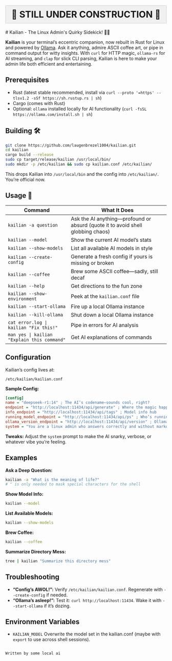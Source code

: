 <h1 style="text-align: center; background-color: #f0f0f0; padding: 10px; border: 1px solid #ccc;">🚧 STILL UNDER CONSTRUCTION 🚧</h1>
# Kailian - The Linux Admin's Quirky Sidekick! 🤖🎉

**Kailian** is your terminal’s eccentric companion, now rebuilt in Rust for Linux and powered by [Ollama](https://ollama.com/). Ask it anything, admire ASCII coffee art, or pipe in command output for witty insights. With `curl` for HTTP magic, `ollama-rs` for AI streaming, and `clap` for slick CLI parsing, Kailian is here to make your admin life both efficient and entertaining.

## Prerequisites
- Rust (latest stable recommended, install via `curl --proto '=https' --tlsv1.2 -sSf https://sh.rustup.rs | sh`)
- Cargo (comes with Rust)
- Optional: `ollama` installed locally for AI functionality (`curl -fsSL https://ollama.com/install.sh | sh`)

## Building 🛠️
```bash
git clone https://github.com/laugenbrezel1004/kailian.git
cd kailian
cargo build --release
sudo cp target/release/kailian /usr/local/bin/
sudo mkdir -p /etc/kailian && sudo cp kailian.conf /etc/kailian/
```
This drops Kailian into `/usr/local/bin` and the config into `/etc/kailian/`. You’re official now.

## Usage 🔧

| Command                                     | What It Does                                      |
|---------------------------------------------|---------------------------------------------------|
| `kailian -a question`                       | Ask the AI anything—profound or absurd (quote it to avoid shell globbing chaos) |
| `kailian --model`                           | Show the current AI model’s stats                 |
| `kailian --show-models`                     | List all available AI models in style           |
| `kailian --create-config`                   | Generate a fresh config if yours is missing or broken |
| `kailian --coffee`                          | Brew some ASCII coffee—sadly, still decaf        |
| `kailian --help`                            | Get directions to the fun zone                   |
| `kailian --show-environment`                | Peek at the `kailian.conf` file                 |
| `kailian --start-ollama`                    | Fire up a local Ollama instance                  |
| `kailian --kill-ollama`                     | Shut down a local Ollama instance                 |
| `cat error.log \| kailian "Fix this!"`      | Pipe in errors for AI analysis | 
| `man yes \| kailian "Explain this command"` | Get AI explanations of commands |

## Configuration

Kailian’s config lives at:

`/etc/kailian/kailian.conf`

**Sample Config:**

```ini
[config]
name = "deepseek-r1:14" ; The AI’s codename—sounds cool, right?
endpoint = "http://localhost:11434/api/generate" ; Where the magic happens
info_endpoint = "http://localhost:11434/api/tags" ; Model info hub
running_model_endpoint = "http://localhost:11434/api/ps" ; Who’s running?
ollama_version_endpoint = "http://localhost:11434/api/version" ; Ollama’s brag
system = "You are a linux admin who answers correctly and without markdown" ; AI’s personality—straight to the point
```

**Tweaks:** Adjust the `system` prompt to make the AI snarky, verbose, or whatever vibe you’re feeling.

## Examples

**Ask a Deep Question:**

```bash
kailian -a "What is the meaning of life?"
# " is only needed to mask special characters for the shell
```

**Show Model Info:**

```bash
kailian --model
```

**List Available Models:**

```bash
kailian --show-models
```

**Brew Coffee:**

```bash
kailian --coffee
```

**Summarize Directory Mess:**

```bash
tree | kailian "Summarize this directory mess"
```

## Troubleshooting

* **“Config’s AWOL!”:** Verify `/etc/kailian/kailian.conf`. Regenerate with `--create-config` if needed.
* **“Ollama’s asleep!”:** Test it: `curl http://localhost:11434`. Wake it with `--start-ollama` if it’s dozing.

## Environment Variables

* `KAILIAN_MODEL` Overwrite the model set in the kailian.conf (maybe with `export` to use across shell sessions).
```

Written by some local ai